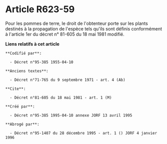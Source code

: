 # Article R623-59

Pour les pommes de terre, le droit de l'obtenteur porte sur les plants destinés à la propagation de l'espèce tels qu'ils sont
définis conformément à l'article 1er du décret n° 81-605 du 18 mai 1981 modifié.

**Liens relatifs à cet article**

	**Codifié par**:

	  - Décret n°95-385 1955-04-10

	**Anciens textes**:

	  - Décret n°71-765 du 9 septembre 1971 - art. 4 (Ab)

	**Cite**:

	  - Décret n°81-605 du 18 mai 1981 - art. 1 (M)

	**Créé par**:

	  - Décret n°95-385 1995-04-10 annexe JORF 13 avril 1995

	**Abrogé par**:

	  - Décret n°95-1407 du 28 décembre 1995 - art. 1 () JORF 4 janvier 1996
